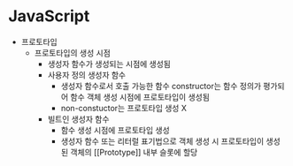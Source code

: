 # JavaScript
* 프로토타입
  - 프로토타입의 생성 시점
    - 생성자 함수가 생성되는 시점에 생성됨
    - 사용자 정의 생성자 함수
      - 생성자 함수로서 호출 가능한 함수 constructor는 함수 정의가 평가되어 함수 객체 생성 시점에 프로토타입이 생성됨
      - non-constuctor는 프로토타입 생성 X
    - 빌트인 생성자 함수
      - 함수 생성 시점에 프로토타입 생성
      - 생성자 함수 또는 리터럴 표기법으로 객체 생성 시 프로토타입이 생성된 객체의 [[Prototype]] 내부 슬롯에 할당